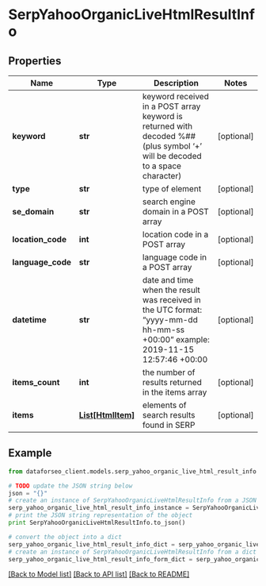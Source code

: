 # SerpYahooOrganicLiveHtmlResultInfo


## Properties

Name | Type | Description | Notes
------------ | ------------- | ------------- | -------------
**keyword** | **str** | keyword received in a POST array keyword is returned with decoded %## (plus symbol ‘+’ will be decoded to a space character) | [optional] 
**type** | **str** | type of element | [optional] 
**se_domain** | **str** | search engine domain in a POST array | [optional] 
**location_code** | **int** | location code in a POST array | [optional] 
**language_code** | **str** | language code in a POST array | [optional] 
**datetime** | **str** | date and time when the result was received in the UTC format: “yyyy-mm-dd hh-mm-ss +00:00” example: 2019-11-15 12:57:46 +00:00 | [optional] 
**items_count** | **int** | the number of results returned in the items array | [optional] 
**items** | [**List[HtmlItem]**](HtmlItem.md) | elements of search results found in SERP | [optional] 

## Example

```python
from dataforseo_client.models.serp_yahoo_organic_live_html_result_info import SerpYahooOrganicLiveHtmlResultInfo

# TODO update the JSON string below
json = "{}"
# create an instance of SerpYahooOrganicLiveHtmlResultInfo from a JSON string
serp_yahoo_organic_live_html_result_info_instance = SerpYahooOrganicLiveHtmlResultInfo.from_json(json)
# print the JSON string representation of the object
print SerpYahooOrganicLiveHtmlResultInfo.to_json()

# convert the object into a dict
serp_yahoo_organic_live_html_result_info_dict = serp_yahoo_organic_live_html_result_info_instance.to_dict()
# create an instance of SerpYahooOrganicLiveHtmlResultInfo from a dict
serp_yahoo_organic_live_html_result_info_form_dict = serp_yahoo_organic_live_html_result_info.from_dict(serp_yahoo_organic_live_html_result_info_dict)
```
[[Back to Model list]](../README.md#documentation-for-models) [[Back to API list]](../README.md#documentation-for-api-endpoints) [[Back to README]](../README.md)


